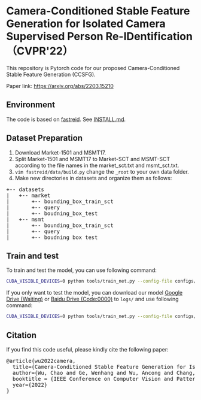 # Camera-Conditioned Stable Feature Generation for Isolated Camera Supervised Person Re-IDentification （CVPR'22）

This repository is Pytorch code for our proposed Camera-Conditioned Stable Feature Generation (CCSFG). 

Paper link: https://arxiv.org/abs/2203.15210

## Environment

The code is based on [fastreid](https://github.com/JDAI-CV/fast-reid). See [INSTALL.md](https://github.com/JDAI-CV/fast-reid/blob/master/INSTALL.md).

## Dataset Preparation

1. Download Market-1501 and MSMT17.
2. Split Market-1501 and MSMT17 to Market-SCT and MSMT-SCT according to the file names in the market_sct.txt and msmt_sct.txt.
3. ```vim fastreid/data/build.py``` change the ```_root``` to your own data folder.
4. Make new directories in datasets and organize them as follows:
<pre>
+-- datasets
|   +-- market
|       +-- bounding_box_train_sct
|       +-- query
|       +-- boudning_box_test
|   +-- msmt
|       +-- bounding_box_train_sct
|       +-- query
|       +-- boudning_box_test
</pre>

## Train and test
To train and test the model, you can use following command:
```bash
CUDA_VISIBLE_DEVICES=0 python tools/train_net.py --config-file configs/Msmt/AGW_R50.yml
```

If you only want to test the model, you can download our model [Google Drive (Waiting)]() or [Baidu Drive (Code:0000)](https://pan.baidu.com/s/1CJ3aI58R7LZnShkru2Myfg) to ```logs/``` and use following command:
```bash
CUDA_VISIBLE_DEVICES=0 python tools/train_net.py --config-file configs/Msmt/AGW_R50.yml --eval-only  MODEL.WEIGHTS logs/msmt.pth
```

## Citation
If you find this code useful, please kindly cite the following paper:
<pre>
@article{wu2022camera,
  title={Camera-Conditioned Stable Feature Generation for Isolated Camera Supervised Person Re-IDentification},
  author={Wu, Chao and Ge, Wenhang and Wu, Ancong and Chang, Xiaobin},
  booktitle = {IEEE Conference on Computer Vision and Pattern Recognition (CVPR)},
  year={2022}
}
</pre>





